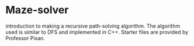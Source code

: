 # Maze-solver
introduction to making a recursive path-solving algorithm. The algorithm used is similar to DFS and implemented in C++. Starter files are provided by Professor Pisan.
